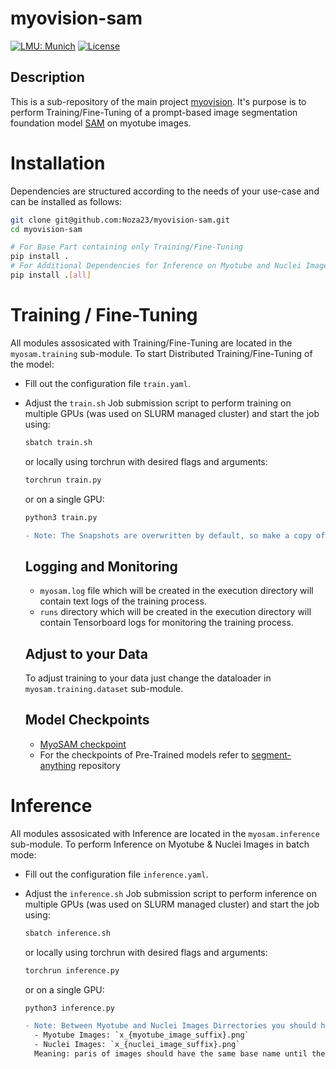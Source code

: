 # myovision-sam

[![LMU: Munich](https://img.shields.io/badge/LMU-Munich-009440.svg)](https://www.en.statistik.uni-muenchen.de/index.html)
[![License](https://img.shields.io/badge/License-MIT-blue.svg)](https://opensource.org/licenses/MIT)

## Description

This is a sub-repository of the main project [myovision](https://github.com/Noza23/myovision).
It's purpose is to perform Training/Fine-Tuning of a prompt-based image segmentation foundation model [SAM](https://github.com/facebookresearch/segment-anything) on myotube images.

# Installation

Dependencies are structured according to the needs of your use-case and can be installed as follows:

```bash
git clone git@github.com:Noza23/myovision-sam.git
cd myovision-sam

# For Base Part containing only Training/Fine-Tuning
pip install .
# For Additional Dependencies for Inference on Myotube and Nuclei Images
pip install .[all]
```

# Training / Fine-Tuning

All modules assosicated with Training/Fine-Tuning are located in the `myosam.training` sub-module.
To start Distributed Training/Fine-Tuning of the model:

- Fill out the configuration file `train.yaml`.
- Adjust the `train.sh` Job submission script to perform training on multiple GPUs (was used on SLURM managed cluster) and start the job using:

  ```bash
  sbatch train.sh
  ```

  or locally using torchrun with desired flags and arguments:

  ```bash
  torchrun train.py
  ```

  or on a single GPU:

  ```bash
  python3 train.py
  ```

  ```diff
  - Note: The Snapshots are overwritten by default, so make a copy of the model before starting the training.
  ```

  ## Logging and Monitoring

  - `myosam.log` file which will be created in the execution directory will contain
    text logs of the training process.
  - `runs` directory which will be created in the execution directory will contain Tensorboard logs for monitoring the training process.

  ## Adjust to your Data

  To adjust training to your data just change the dataloader in `myosam.training.dataset` sub-module.

  ## Model Checkpoints

  - [MyoSAM checkpoint](https://drive.google.com/file/d/1wAlAgqo_NCNnrE8zjQFIkHXpLhTjg3fs/view?usp=sharing)
  - For the checkpoints of Pre-Trained models refer to [segment-anything](https://github.com/facebookresearch/segment-anything) repository

# Inference

All modules assosicated with Inference are located in the `myosam.inference` sub-module.
To perform Inference on Myotube & Nuclei Images in batch mode:

- Fill out the configuration file `inference.yaml`.
- Adjust the `inference.sh` Job submission script to perform inference on multiple GPUs (was used on SLURM managed cluster) and start the job using:

  ```bash
  sbatch inference.sh
  ```

  or locally using torchrun with desired flags and arguments:

  ```bash
  torchrun inference.py
  ```

  or on a single GPU:

  ```bash
  python3 inference.py
  ```

  ```diff
  - Note: Between Myotube and Nuclei Images Dirrectories you should have the following naming convention:
    - Myotube Images: `x_{myotube_image_suffix}.png`
    - Nuclei Images: `x_{nuclei_image_suffix}.png`
    Meaning: paris of images should have the same base name until the last underscore.
  ```
